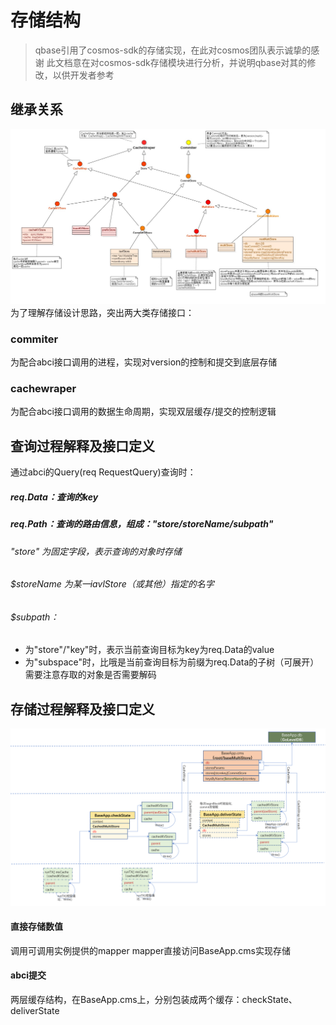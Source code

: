# 存储结构

> qbase引用了cosmos-sdk的存储实现，在此对cosmos团队表示诚挚的感谢
> 此文档意在对cosmos-sdk存储模块进行分析，并说明qbase对其的修改，以供开发者参考

## 继承关系
![](https://raw.githubusercontent.com/QOSGroup/static/master/store_implements.jpg)
为了理解存储设计思路，突出两大类存储接口：

### commiter
为配合abci接口调用的进程，实现对version的控制和提交到底层存储

### cachewraper
为配合abci接口调用的数据生命周期，实现双层缓存/提交的控制逻辑

## 查询过程解释及接口定义
通过abci的Query(req RequestQuery)查询时：
##### req.Data：查询的key
##### req.Path：查询的路由信息，组成："store/$storeName/$subpath"
###### "store" 为固定字段，表示查询的对象时存储
###### $storeName 为某一iavlStore（或其他）指定的名字
###### $subpath：
* 为"store"/"key"时，表示当前查询目标为key为req.Data的value
* 为"subspace"时，比哦是当前查询目标为前缀为req.Data的子树（可展开）
需要注意存取的对象是否需要解码

## 存储过程解释及接口定义
![](https://raw.githubusercontent.com/QOSGroup/static/master/store_layers.png)
#### 直接存储数值
调用可调用实例提供的mapper
mapper直接访问BaseApp.cms实现存储
#### abci提交
两层缓存结构，在BaseApp.cms上，分别包装成两个缓存：checkState、deliverState
